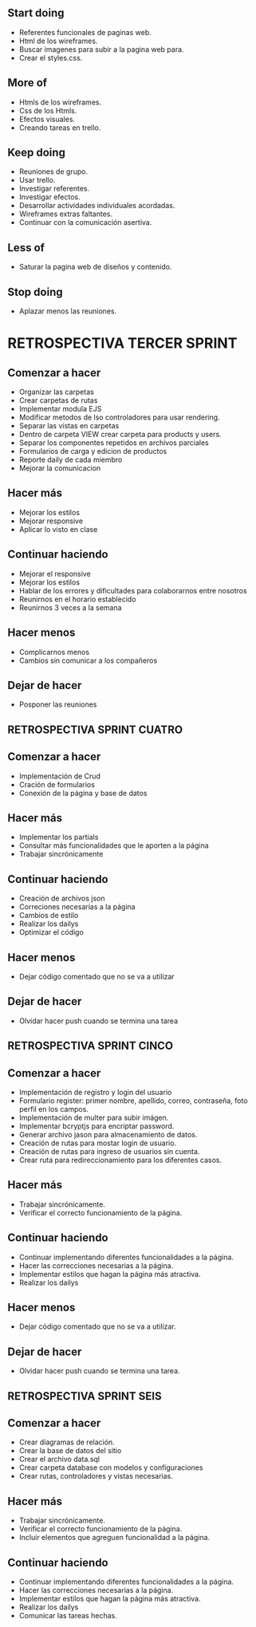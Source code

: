 ## Start doing 

* Referentes funcionales de paginas web.
* Html de los wireframes.
* Buscar imagenes para subir a la pagina web para.
* Crear el styles.css.

## More of

* Htmls de los wireframes.
* Css de los Htmls.
* Efectos visuales.
* Creando tareas en trello.

## Keep doing 

* Reuniones de grupo.
* Usar trello.
* Investigar referentes.
* Investigar efectos.
* Desarrollar actividades individuales acordadas. 
* Wireframes extras faltantes.
* Continuar con la comunicación asertiva. 

## Less of 

* Saturar la pagina web de diseños y contenido. 

## Stop doing 

* Aplazar menos las reuniones. 


# RETROSPECTIVA TERCER SPRINT

## Comenzar a hacer
* Organizar las carpetas 
* Crear carpetas de rutas
* Implementar modula EJS
* Modificar metodos de lso controladores para usar rendering.
* Separar las vistas en carpetas
* Dentro de carpeta VIEW crear carpeta para products y users.
* Separar los componentes repetidos en archivos parciales
* Formularios de carga y edicion de productos
* Reporte daily de cada miembro 
* Mejorar la comunicacion 

## Hacer más 
* Mejorar los estilos
* Mejorar responsive
* Aplicar lo visto en clase

## Continuar haciendo 
* Mejorar el responsive
* Mejorar los estilos
* Hablar de los errores y dificultades para colaborarnos entre nosotros
* Reunirnos en el horario establecido
* Reunirnos 3 veces a la semana 

## Hacer menos 
* Complicarnos menos 
* Cambios sin comunicar a los compañeros 

## Dejar de hacer 
* Posponer las reuniones

## RETROSPECTIVA SPRINT CUATRO

## Comenzar a hacer
* Implementación de Crud
* Cración de formularios
* Conexión de la página y base de datos

## Hacer más
* Implementar los partials
* Consultar más funcionalidades que le aporten a la página
* Trabajar sincrónicamente

## Continuar haciendo
* Creación de archivos json
* Correciones necesarias a la página
* Cambios de estilo
* Realizar los dailys
* Optimizar el código

## Hacer menos
* Dejar código comentado que no se va a utilizar

## Dejar de hacer
* Olvidar hacer push cuando se termina una tarea

## RETROSPECTIVA SPRINT CINCO

## Comenzar a hacer

* Implementación de registro y login del usuario
* Formulario register: primer nombre, apellido, correo, contraseña, foto perfil en los campos.
* Implementación de multer para subir imágen.
* Implementar bcryptjs para encriptar password.
* Generar archivo jason para almacenamiento de datos.
* Creación de rutas para mostar login de usuario.
* Creación de rutas para ingreso de usuarios sin cuenta.
* Crear ruta para redireccionamiento para los diferentes casos.

## Hacer más

* Trabajar sincrónicamente.
* Verificar el correcto funcionamiento de la página.

## Continuar haciendo

* Continuar implementando diferentes funcionalidades a la página.
* Hacer las correcciones necesarias a la página.
* Implementar estilos que hagan la página más atractiva.
* Realizar los dailys

## Hacer menos

* Dejar código comentado que no se va a utilizar.

## Dejar de hacer

* Olvidar hacer push cuando se termina una tarea.

## RETROSPECTIVA SPRINT SEIS

## Comenzar a hacer
* Crear diagramas de relación.
* Crear la base de datos del sitio
* Crear el archivo data.sql
* Crear carpeta database con modelos y configuraciones
* Crear rutas, controladores y vistas necesarias.

## Hacer más
* Trabajar sincrónicamente.
* Verificar el correcto funcionamiento de la página.
* Incluir elementos que agreguen funcionalidad a la página.

## Continuar haciendo
* Continuar implementando diferentes funcionalidades a la página.
* Hacer las correcciones necesarias a la página.
* Implementar estilos que hagan la página más atractiva.
* Realizar los dailys
* Comunicar las tareas hechas.
